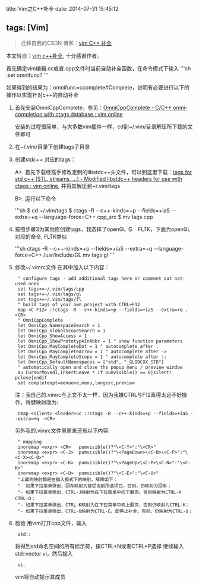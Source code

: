 title: Vim之C++补全
date: 2014-07-31 15:45:12

tags: [Vim]
---

> 迁移自我的CSDN 博客：[vim C++ 补全](http://blog.csdn.net/sulxxy/article/details/38322545)

本文转自：[vim c++补全](http://blog.163.com/023_dns/blog/static/1187273662012120114837432/),
十分感谢作者。


首先确定vim编辑.cc或者.cpp文件时当前自动补全函数，在命令模式下输入
'''sh
    :set omnifunc?
'''

如果得到的结果为：omnifunc=ccomplete#Complete，说明有必要进行以下的操作以实现针对c++的自动补全

1. 首先安装OmniCppComplete，参见：[OmniCppComplete - C/C++ omni-completion with ctags database : vim online](http://www.vim.org/scripts/script.php?script_id=1520)
	
	安装的过程很简单，与大多数vim插件一样，cd到~/.vim/目录解压所下载的文件即可
2. 在~/.vim/目录下创建tags子目录
3. 创建stdc++ 对应的tags：

	A>. 首先下载经高手修改定制的libstdc++头文件，可以到这里下载：[tags for std c++ (STL, streams, ...) - Modified libstdc++ headers for use with ctags : vim online](http://www.vim.org/scripts/script.php?script_id=2358), 并将其解压到~/.vim/tags

	B>. 运行以下命令

   '''sh
    	$ cd ~/.vim/tags
    	$ ctags -R --c++-kinds=+p --fields=+iaS --extra=+q --language-force=C++ cpp_src
    	$ mv tags cpp
4. 按照步骤3为其他库创建tags，我选择了openGL 与　FLTK，下面为openGL对应的命令, FLTK类似

   '''sh
    ctags -R --c++-kinds=+p --fields=+iaS --extra=+q --language-force=C++ /usr/include/GL
    mv tags gl
   '''
5. 修改~/.vimrc文件
	在其中加入以下内容：

    	" configure tags - add additional tags here or comment out not-used ones
    	set tags+=~/.vim/tags/cpp
    	set tags+=~/.vim/tags/gl
    	set tags+=~/.vim/tags/fl
    	" build tags of your own project with CTRL+F12
    	map <C-F12> :!ctags -R --c++-kinds=+p --fields=+iaS --extra=+q .<CR>
    	" OmniCppComplete
    	let OmniCpp_NamespaceSearch = 1
    	let OmniCpp_GlobalScopeSearch = 1
    	let OmniCpp_ShowAccess = 1
    	let OmniCpp_ShowPrototypeInAbbr = 1 " show function parameters
    	let OmniCpp_MayCompleteDot = 1 " autocomplete after .
    	let OmniCpp_MayCompleteArrow = 1 " autocomplete after ->
    	let OmniCpp_MayCompleteScope = 1 " autocomplete after ::
    	let OmniCpp_DefaultNamespaces = ["std", "_GLIBCXX_STD"]
    	" automatically open and close the popup menu / preview window
    	au CursorMovedI,InsertLeave * if pumvisible() == 0|silent! pclose|endif
    	set completeopt=menuone,menu,longest,preview
	注：我自己的.vimrc与上文不太一样，因为我嫌CTRL与F12离得太远不好操作，将健映射改为:

    	nmap <silent> <leader>uc :!ctags -R --c++-kinds=+p --fields=+iaS --extra=+q .<CR>
	另外我的.vimrc文件里原来还有以下内容:

    	" mapping
	    inoremap <expr> <CR>   pumvisible()?"\<C-Y>":"\<CR>"
	    inoremap <expr> <C-J>  pumvisible()?"\<PageDown>\<C-N>\<C-P>":"\<C-X><C-O>"
	    inoremap <expr> <C-K>  pumvisible()?"\<PageUp>\<C-P>\<C-N>":"\<C-K>"
	    inoremap <expr> <C-U>  pumvisible()?"\<C-E>":"\<C-U>"
	    "上面的映射都是在插入模式下的映射，解释如下：
	    "- 如果下拉菜单弹出，回车映射为接受当前所选项目，否则，仍映射为回车；
	    "- 如果下拉菜单弹出，CTRL-J映射为在下拉菜单中向下翻页。否则映射为CTRL-X CTRL-O；
	    "- 如果下拉菜单弹出，CTRL-K映射为在下拉菜单中向上翻页，否则仍映射为CTRL-K；
	    "- 如果下拉菜单弹出，CTRL-U映射为CTRL-E，即停止补全，否则，仍映射为CTRL-U；
6. 检验
	用vim打开cpp文件，输入

		std::
	将得到std命名空间的所有标示符，按CTRL+N或者CTRL+P选择
	继续输入std::vector vi，然后输入

		vi.
	vim将自动提示其成员
